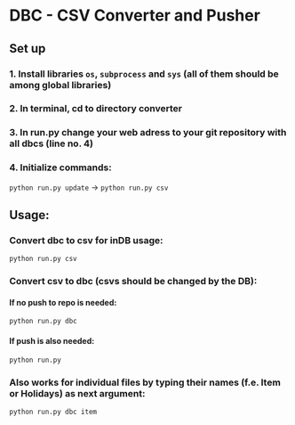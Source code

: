 # DBC - CSV Converter and Pusher
## Set up
### 1. Install libraries ```os```, ```subprocess``` and ```sys``` (all of them should be among global libraries)
### 2. In terminal, cd to directory converter
### 3. In run.py change your web adress to your git repository with all dbcs (line no. 4)
### 4. Initialize commands:
```python run.py update``` -> ```python run.py csv```
## Usage:
### Convert dbc to csv for inDB usage:
```python run.py csv```
### Convert csv to dbc (csvs should be changed by the DB):
#### If no push to repo is needed:
```python run.py dbc```
#### If push is also needed:
```python run.py```

### Also works for individual files by typing their names (f.e. Item or Holidays) as next argument:
```python run.py dbc item```
